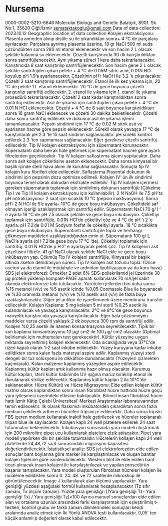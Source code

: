 # Nursema
0000-0002-5210-6646
Molecular Biology and Genetic
Balatçık, 8901. Sk. No:1, 35620 Çiğli/İzmir
semataktakoglu@gmail.com
Date of data collection: 2023.10.12
Geographic location of data collection
Kolajen ekstraksiyonu: 
Plasenta anneden alınıp distile su ile yıkandıktan sonra+ 4 ℃ de parçalara ayrılacaktır. Parçalara ayrılmış plasenta üzerine, 18 gr NaCI 500 ml suda çözündükten sonra 280 ml etanol eklenecektir ve son hacim 2 L olacak şekilde kalanına su eklenecektir.  Çözelti karıştırıcıda 30 dk karıştırıldıktan sonra santrifüjlenecektir. Aynı yıkama süreci 1 kere daha tekrarlanacaktır. Karıştırıcıda 8 saat karıştırılıp santrifüjlenecektir. Son hacim gene 2 L olacak şekilde santrifüjden çıkan pelete + 4 ℃ de 0.05M sitric acid, 0.01N HCI koyulup pH 1.9’a ayarlanacaktır. Çözeltinin pH’ı NaOH ile 3.2 ‘e çıkarılacaktır.  Çözelti 2 saat karıştırılıp santrifüjlenecektir. Etanol ile ilk kez yıkama için; 20 ℃ de pelete 1 L etanol eklenecektir.  20 ℃ de gece boyunca çözelti karıştırılıp santrifüj edilecektir. 2. etanol ile yıkama için 1. etanol ile yıkama prosedürü tekrarlanacaktır. Çözelti 2 saat kadar karıştırıldıktan sonra santrifüj edilecektir. Asit ile yıkama için santrifüjden çıkan pelete + 4 ℃ de 0.01 N HCI eklenecektir. Çözelti + 4 ℃ de 8 saat boyunca karıştırıldıktan sonra 18 gram NaCI eklenecek ve çözelti 30 dakika bekletilecektir. Çözelti daha sonra santrifüj edilecek ve dokunun asit ile yıkama işlemi tamamlanacaktır. Pepsin sindirimi için 17 ℃ de 0.02 M sitrik asit ve ayarlanan hacme göre pepsin eklenecektir. Sürekli olarak yavaşça 17 ℃ de karıştırılarak pH 2.3 ‘te 15 saat sindirim sağlanacaktır. pH sürekli kontrol edilerek 2.3 ‘ten sapmaması sağlanacaktır. Eğer gerekirse çözelti santrifüj edilecektir. Tip IV kolajen ekstraksiyonu için süpernatant korunacaktır. Süpernatantı daha berrak hale getirmek için süpernatant hacme göre ayarlı filtrelerden geçirilecektir. Tip IV kolajen saflaştırma işlemi yapılacaktır. Daha sonra asit kolajen çökeltisine aseton eklenecektir. Daha sonra kimyasal bir başlık içinde steril hava akımı ile kurutma sağlanacaktır.  Sonuçta tip IV kolajen kuru fibrilleri elde edilecektir.
Saflaştırma
Plasental dokunun ilk sindirimi için pepsinin dozu optimize edilmeli. Kolajen IV’ ün ilk sindirimi boyunca temel olarak dokudan ekstrakte edilebilir. Tip IV kolajeni içermesi gereken süpernatantı toplamak için sindirilmiş dokunun santrifüjü (Çökelme Tip I ve Tip III kolajen ekstraksiyonu için kullanılabilir). 2 N NaOH ile 7.5 pH’ta pH nötralizasyonu- 2 saat için sıcaklık 10 ℃ (pepsin inaktivasyonu). Sonra pH’ı 2 N HCI ile 5’e ayarla- 10℃ de gece boyu inkübasyon. Çökeltideki saf olmayan içeriği uzaklaştırmak için santrifüj edilir. Süpernatantı NaCI 70 g/ l ‘ e ayarla 16 ℃ de pH 7.5 olacak şekilde ve gece boyu inkübasyon. Çökeltiyi toplamak için santrifüjle,	0.01N HCI’de çökeltiyi çöz ve 4 ℃ de pH ‘ı 2 ‘e ayarla. pH 7.2’de 0.01 M Sodyum fosfat ile çökeltiyi ayarla. 18 ℃ sıcaklıkta gece boyu inkübasyon. Süpernatantı santrifüj ile topla ve herhangi çökmeyen maddeleri uzaklaştırdığından emin ol.
 Süpernatantı 100 g/ L NaCI’e ayarla (pH 7.2’de gece boyu 17 ℃ ‘de). Çökeltiyi toplamak için santrifüj.	0.01 N HCI’de p H 2’ e ayarlayarak peleti çöz. Tip IV kolajenin asit çözeltisini filtrele. 41 g/l NaCI olacak şekilde NaCI ekle ve gece boyu inkübasyon yap. Çökmüş Tip IV kolajeni santrifüjle. Kimyasal bir başlık altında aseton dehidrasyon süreci. Tip IV kolajen asit tozunu topla. (Önce aseton ya da etanol ile müdahale ve ardından liyofilizasyon ya da kuru hava)
SDS jel elektroforezi:
Örnekler 2 adet 6% SDS-poliakrilamid jel üzerinde 30 µg protein yüklenip kompakt-PAGE aparatı kullanılarak 70 mA/jel sabit akımda elektroforeze tabi tutulacaktır. Yürütülen jellerden biri daha sonra %15 metanol (v/v) ve %5 asetik içinde %0,05 Coomassie Blue ile boyanacak ve %30 oranında metanol (v/v) ve %10 asetik asit (v/v) ile fazla boya uzaklaştırılacaktır. Diğer jel antikor ile işaretlenmek üzere membrana transfer edilecektir.
Kolajen Kaplama:
5 mg kolajen 5 ml steril %0,25 asetik ile sulandırılacak ve yavaşça karıştırılacaktır.  2°C ve 8°C'de gece boyunca manyetik karıştırıcıda yavaşça karıştırılacaktır. Eğer hala çözünmeyen maddeler varsa çözelti yaklaşık 2 dk boyunca 300 rpm da santrifüj edilir. Kolajen %0,25 asetik ile istenen konsantrasyona seyreltilecektir. Tipik bir son kaplama konsantrasyonu 10 µg/ cm2 ile 100 µg/ cm2 olacaktır (Optimal belirlemek için muhtemelen test gerekecektir). Kültür yüzeyine uygun miktarda seyreltilmiş kolajen eklenecektir. Oda sıcaklığında veya 37°C'de üzeri kapalı olarak 1-2 saat inkübe edilecektir. Yüzey kuruyana kadar inkübe edildikten sonra kalan fazla materyal aspire edilir. Kaplanmış yüzeyi steril dengeli bir tuz solüsyonu ile dikkatlice durulanacaktır (Yüzeyleri çizmekten kaçınılarak). Kalan malzeme kaplanmış yüzeyden aspire edilecektir. Kaplanmış kültür kapları artık kullanıma hazır olmuş olacaktır. Kurumuş kültür kapları, steril kültür kabininde UV ışığına maruz bırakılıp etanol ile durulanarak strilize edilecektir. Kaplanmış kültür kapları 2 ila 10°C'de saklanacaktır.
 Hücre Kültürü ve Hücre Migrasyonu: 
Elde edilen kolajen kültür matrisi olarak kaplandıktan sonra insan fibroblast hücre hattında hücre göçü yara iyileşmesi üzerindeki etkisine bakılacaktır. Birincil insan fibroblast hücre hattı İzmir Kâtip Çelebi Üniversitesi’ Merkezi Araştırmalar laboratuvarından temin edilecektir. İlk olarak flaskımızı inkübatörden çıkardıktan sonra fazla medium çekilerek adheren hücreleri tripsinize edilecektir. Daha sonra tripsin FBS içeren medium kullanarak inaktif hale getirilecek ve hücreler toplanarak tripan blue ile sayılacaktır. Kolajen kaplı 24 well platelere ekilerek 24 saat tutunmaları beklenilecektir. İnkübasyon sonrasında yara modeli oluşturmak için 200 mikrolitre pipet ucu kullanılarak platelere çizik atılacaktır. Pipet yara modeli yapılırken dik bir şekilde tutulmalıdır. Hücrelerin kollajen kaplı 24 well plate’lerde 24,48,72 saat sonrasındaki migrasyon kapasitesi değerlendirilecektir.
İstatistiksel analiz:
SDS jel elektroforezden elde edilen sonuçlar bant boylarına göre marker ile karşılaştırılacak ve oluşan bantlar kolajen tiplerine göre isimlendirilecektir. Western blot ile elde edilen bant ticari alınacak insan kolajeni ile karşılaştırılacak ve yapılan prosedürün başarısı tartışılacaktır. Yara modeli oluşturulan fibroblast hücreleri kolajen ile mualeme edildikten sonra 0. 24. 48. ve 72 saatlerde mikroskop ile görüntülenecektir.  Image J kullanılarak alan ölçümü yapılacaktır. Yara genişliği yüzdesi aşağıdaki formül kullanılarak hesaplanacaktır (Tz sıfır zamanı, Tx ölçüm zamanı).
Yüzde yara genişliği=[(Yara genişliği Tz- Yara genişliği Tx) / Yara genişliği Tz]×100 
Ayrıca manuel sonuçlardan elde edilen alan ve ortalama uzunluk arasındaki farkı karşılaştırmak için eşleştirilmiş t-testleri, kontrol grubu ve farklı zaman dilimlerindeki sonuçları kendi aralarında analiz etmek için İki Yönlü ANOVA testi kullanılacaktır. 0,05' ten küçük anlamlı p değerleri olarak kabul edilecektir. 
 
